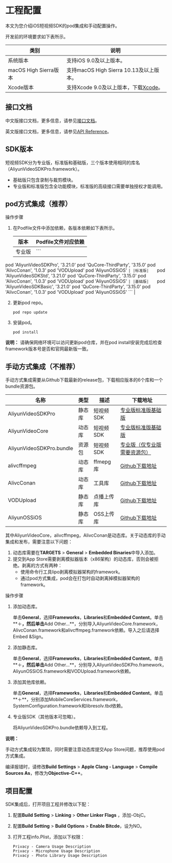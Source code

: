 # 工程配置

本文为您介绍iOS短视频SDK的pod集成和手动配置操作。

开发前的环境要求如下表所示。

|类别|说明|
|--|--|
|系统版本|支持iOS 9.0及以上版本。|
|macOS High Sierra版本|支持macOS High Sierra 10.13及以上版本。|
|Xcode版本|支持Xcode 9.0及以上版本，下载[Xcode](https://apps.apple.com/cn/app/xcode/id497799835?mt=12)。|

## 接口文档

中文版接口文档，更多信息，请参见[接口文档](https://alivc-demo-cms.alicdn.com/versionProduct/doc/shortVideo/iOS_cn/index.html)。

英文版接口文档，更多信息，请参见[API Reference](https://alivc-demo-cms.alicdn.com/versionProduct/doc/shortVideo/iOS_en/index.html)。

## SDK版本

短视频SDK分为专业版，标准版和基础版，三个版本使用相同的库名（AliyunVideoSDKPro.framework）。

-   基础版只包含录制与裁剪模块。
-   专业版和标准版包含全功能模块，标准版的高级接口需要单独授权才能调用。

## pod方式集成（推荐）

操作步骤

1.  在Podfile文件中添加依赖，各版本依赖如下表所示。

    |版本|Podfile文件对应依赖|
    |--|-------------|
    |专业版|    ```
pod 'AliyunVideoSDKPro', '3.21.0'
pod 'QuCore-ThirdParty', '3.15.0'
pod 'AlivcConan', '1.0.3'
pod 'VODUpload'
pod 'AliyunOSSiOS'
    ``` |
    |标准版|    ```
pod 'AliyunVideoSDKStd', '3.21.0'
pod 'QuCore-ThirdParty', '3.15.0'
pod 'AlivcConan', '1.0.3'
pod 'VODUpload'
pod 'AliyunOSSiOS'
    ``` |
    |基础版|    ```
pod 'AliyunVideoSDKBasic', '3.21.0'
pod 'QuCore-ThirdParty', '3.15.0'
pod 'AlivcConan', '1.0.3'
pod 'VODUpload'
pod 'AliyunOSSiOS'
    ``` |

2.  更新pod repo。

    ```
    pod repo update
    ```

3.  安装pod。

    ```
    pod install
    ```


**说明：** 请确保网络环境可以访问更新pod仓库，并在pod install安装完成后检查framework版本号是否和官网最新版一致。

## 手动方式集成（不推荐）

手动方式集成需要从Github下载最新的release包，下载相应版本的6个库和一个bundle资源包。

|名称|类型|描述|下载地址|
|--|--|--|----|
|AliyunVideoSDKPro|静态库|短视频SDK|[专业版](https://github.com/aliyunvideo/AliyunVideoSDKPro/releases)[标准版](https://github.com/aliyunvideo/AliyunVideoSDKStd/releases)[基础版](https://github.com/aliyunvideo/AliyunVideoSDKBasic/releases)|
|AliyunVideoCore|动态库|短视频SDK|[专业版](https://github.com/aliyunvideo/AliyunVideoSDKPro/releases)[标准版](https://github.com/aliyunvideo/AliyunVideoSDKStd/releases)[基础版](https://github.com/aliyunvideo/AliyunVideoSDKBasic/releases)|
|AliyunVideoSDKPro.bundle|资源包|短视频SDK|[专业版（仅专业版需要资源包）](https://github.com/aliyunvideo/AliyunVideoSDKPro/releases)|
|alivcffmpeg|动态库|ffmepg库|[Github下载地址](https://github.com/aliyunvideo/QuCore-ThirdParty/releases)|
|AlivcConan|动态库|工具库|[Github下载地址](https://github.com/aliyunvideo/AlivcConanSDK/releases)|
|VODUpload|静态库|点播上传库|[Github下载地址](https://github.com/aliyunvideo/VODUpload/releases)|
|AliyunOSSiOS|静态库|OSS上传库|[Github下载地址](https://github.com/aliyun/aliyun-oss-ios-sdk/releases)|

其中AliyunVideoCore，alivcffmpeg，AlivcConan是动态库。关于动态库的手动集成和发布，需要注意以下问题：

1.  动态库需要在**TARGETS** \> **General** \> **Embedded Binaries**中导入添加。
2.  提交到App Store需要剥离模拟器版本（x86架构）的动态库，否则会被拒绝。剥离的方式有两种：
    -   使用命令行工具lipo剥离模拟器架构的framework。
    -   通过pod方式集成，pod会在打包时自动剥离掉模拟器架构的framework。

操作步骤

1.  添加动态库。

    单击**General**，选择**Frameworks**，**Libraries**和**Embedded Content**。单击**＋**，然后单击**Add Other…**，分别导入AliyunVideoCore.framework， AlivcConan.framework和alivcffmpeg.framework依赖。导入之后请选择Embed &Sign。

2.  添加静态库。

    单击**General**，选择**Frameworks**，**Libraries**和**Embedded Content**。单击**＋**，然后单击**Add Other…**，分别导入AliyunVideoSDKPro.framework， AliyunOSSiOS.framework和VODUpload.framework依赖。

3.  添加其他库依赖。

    单击**General**，选择**Frameworks**，**Libraries**和**Embedded Content**。单击**＋**，分别添加MobileCoreServices.framework，SystemConfiguration.framework和libresolv.tbd依赖。

4.  专业版SDK（其他版本可忽略）。

    将AliyunVideoSDKPro.bundle依赖导入到工程。


**说明：**

手动方式集成较为繁琐，同时需要注意动态库提交App Store问题，推荐使用pod方式集成。

编译报错时，请修改**Build Settings** \> **Apple Clang - Language** \> **Compile Sources As**，修改为**Objective-C++**。

## 项目配置

SDK集成后，打开项目工程并修改以下配：

1.  配置**Build Setting** \> **Linking** \> **Other Linker Flags** ，添加-ObjC。

2.  配置**Build Setting** \> **Build Options** \> **Enable Bitcde**，设为NO。

3.  打开工程info.Plist，添加以下权限：

    ```
    Privacy - Camera Usage Description
    Privacy - Microphone Usage Description
    Privacy - Photo Library Usage Description
    ```



